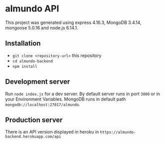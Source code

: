 # almundo API
This project was generated using express 4.16.3, MongoDB 3.4.14, mongoose 5.0.16 and node.js 6.14.1.

## Installation

* `git clone <repository-url>` this repository
* `cd almundo-backend`
* `npm install`

## Development server
Run `node index.js` for a dev server. By default server runs in port `3000` or in your Environment Variables. MongoDB runs in default path `mongodb://localhost:27017/almundo`.

## Production server
There is an API version displayed in heroku in `https://almundo-backend.herokuapp.com/api`

